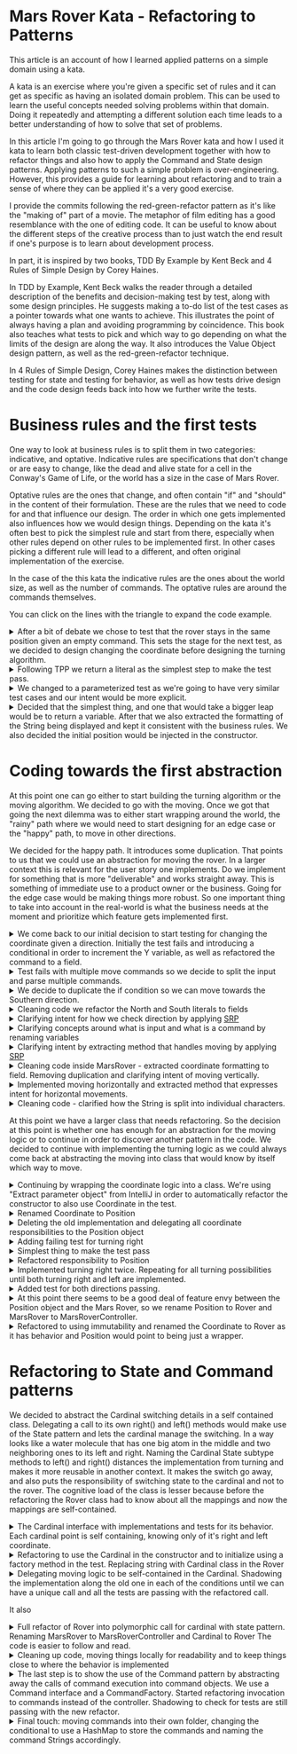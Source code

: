 # Mars Rover Kata - Refactoring to Patterns
This article is an account of how I learned applied patterns on a simple domain using a kata.

A kata is an exercise where you're given a specific set of rules and it can get as specific as having an isolated domain problem. This can be used to learn the useful concepts needed solving problems within that domain. Doing it repeatedly and attempting a different solution each time leads to a better understanding of how to solve that set of problems.

In this article I&#39;m going to go through the Mars Rover kata and how I used it kata to learn both classic test-driven development together with how to refactor things and also how to apply the Command and State design patterns. Applying patterns to such a simple problem is over-engineering. However, this provides a guide for learning about refactoring and to train a sense of where they can be applied it's a very good exercise.

I provide the commits following the red-green-refactor pattern as it&#39;s like the &quot;making of&quot; part of a movie. The metaphor of film editing has a good resemblance with the one of editing code. It can be useful to know about the different steps of the creative process than to just watch the end result if one&#39;s purpose is to learn about development process.

In part, it is inspired by two books, TDD By Example by Kent Beck and 4 Rules of Simple Design by Corey Haines.

In TDD by Example, Kent Beck walks the reader through a detailed description of the benefits and decision-making test by test, along with some design principles. He suggests making a to-do list of the test cases as a pointer towards what one wants to achieve. This illustrates the point of always having a plan and avoiding programming by coincidence. This book also teaches what tests to pick and which way to go depending on what the limits of the design are along the way. It also introduces the Value Object design pattern, as well as the red-green-refactor technique.

In 4 Rules of Simple Design, Corey Haines makes the distinction between testing for state and testing for behavior, as well as how tests drive design and the code design feeds back into how we further write the tests.

# Business rules and the first tests

One way to look at business rules is to split them in two categories: indicative, and optative. Indicative rules are specifications that don&#39;t change or are easy to change, like the dead and alive state for a cell in the Conway&#39;s Game of Life, or the world has a size in the case of Mars Rover.

Optative rules are the ones that change, and often contain &quot;if&quot; and &quot;should&quot; in the content of their formulation. These are the rules that we need to code for and that influence our design. The order in which one gets implemented also influences how we would design things. Depending on the kata it&#39;s often best to pick the simplest rule and start from there, especially when other rules depend on other rules to be implemented first. In other cases picking a different rule will lead to a different, and often original implementation of the exercise.

In the case of the this kata the indicative rules are the ones about the world size, as well as the number of commands. The optative rules are around the commands themselves.

You can click on the lines with the triangle to expand the code example.
<details>
  <summary>After a bit of debate we chose to test that the rover stays in the same position given an empty command. This sets the stage for the next test, as we decided to design changing the coordinate before designing the turning algorithm.
</summary>

```diff
+public class MarsRover {
+  public MarsRover(int x, int y, String cardinal) {}
+  public String execute(String commands) {
+    return null;
+  }
+}
```
```diff

+public class MarsRoverShould {
+  @Test
+  void return_initial_position_of_rover_without_any_command() {
+    final String emptyCommand = "";
+
+    assertThat(new MarsRover(1,2,"N").execute(emptyCommand)
+    is("1 2 N"));
+  }
+}
```
</details>

<details>
 <summary>Following TPP we return a literal as the simplest step to make the test pass.</summary>

```diff
  public String execute(String commands) {
-    return null;
+    return "1 2 N";
  }
}
```
</details>

<details>
<summary>We changed to a parameterized test as we&#39;re going to have very similar test cases and our intent would be more explicit.</summary>

```diff

- @Test
-  void return_initial_position_of_rover_without_any_command() {
+  @ParameterizedTest
+  @CsvSource({"1, 2, N, '1 2 N'"})
+  void return_initial_position_of_rover_without_any_command(int initialX, int initialY, String initialCardinal, String expectedCoordinate) {
    final String emptyCommand = "";
-    assertThat(new MarsRover(1,2,"N").execute(emptyCommand), CoreMatchers.is("1 2 N"));
+    assertThat(new MarsRover(initialX, initialY, initialCardinal).execute(emptyCommand), CoreMatchers.is(expectedCoordinate));
  }
```

</details>

<details> <summary>Decided that the simplest thing, and one that would take a bigger leap would be to return a variable. After that we also extracted the formatting of the String being displayed and kept it consistent with the business rules. We also decided the initial position would be injected in the constructor. </summary>

```diff

  @ParameterizedTest
-  @CsvSource({"1, 2, N, '1 2 N'"})
-  void return_initial_position_of_rover_without_any_command(int initialX, int initialY, String initialCardinal, String expectedCoordinate) {
+  @CsvSource({
    "1, 2, N, '1 2 N'",
    "1, 3, N, '1 3 N'"
  })
+  void return_initial_position_of_rover_without_any_command(
    int initialX, int initialY, String initialCardinal,
    String expectedCoordinate) {

    final String emptyCommand = "";
    final MarsRover rover = new MarsRover(initialX, initialY, initialCardinal);

    final String actualCoordinate = rover.execute(emptyCommand);

    assertThat(new MarsRover(initialX, initialY, initialCardinal).execute(emptyCommand), CoreMatchers.is(expectedCoordinate));
    assertThat(actualCoordinate, CoreMatchers.is(expectedCoordinate));
  }

```


```diff
public class MarsRover {
+  private final int x;
+  private final int y;
+  private final String cardinal;
  public MarsRover(int x, int y, String cardinal) {
+    this.x = x;
+    this.y = y;
+    this.cardinal = cardinal;
  }

  public String execute(String commands) {
-    return "1 2 N";
+    return formatCoordinate();
  }

+  private String formatCoordinate() {
+    return String.format("%d %d %s", x, y, cardinal);
  }
}

```
</details>

# Coding towards the first abstraction

At this point one can go either to start building the turning algorithm or the moving algorithm. We decided to go with the moving. Once we got that going the next dilemma was to either start wrapping around the world, the &quot;rainy&quot; path where we would need to start designing for an edge case or the &quot;happy&quot; path, to move in other directions.

We decided for the happy path. It introduces some duplication. That points to us that we could use an abstraction for moving the rover. In a larger context this is relevant for the user story one implements. Do we implement for something that is more &quot;deliverable&quot; and works straight away. This is something of immediate use to a product owner or the business. Going for the edge case would be making things more robust. So one important thing to take into account in the real-world is what the business needs at the moment and prioritize which feature gets implemented first.
<details> <summary>We come back to our initial decision to start testing for changing the coordinate given a direction. Initially the test fails and introducing a conditional in order to increment the Y variable, as well as refactored the command to a field.</summary>

```diff
public String execute(String commands) {
+    if(commands.equals(MOVE_COMMAND))
+         y++;
  return formatCoordinate();
}
```
```diff
+@ParameterizedTest
+  @CsvSource({
+    "1, 2, N, M, '1 3 N'",
+    "1, 3, N, M, '1 4 N'"
+  })
+  public void
+  move(
+    int initialX, int initialY, String initialCardinal,
+    String commands,
+    String expectedCoordinate
+  ) {
+    final MarsRover rover = new MarsRover(initialX, initialY,+ initialCardinal);
+
+    String actualCoordinate = rover.execute(commands);
+
+    assertThat(actualCoordinate, is(expectedCoordinate));
+  }
```
</details>

<details><summary>Test fails with multiple move commands so we decide to split the input and parse multiple commands.</summary>

```diff
@ParameterizedTest
  @CsvSource({
    "1, 2, N, M, '1 3 N'",
+    "1, 3, N, MM, '1 5 N'"
  })
```

```diff
public String execute(String commands) {
-    if(commands.equals(MOVE_COMMAND))
-      y++;
+    String[] individualCommands = commands.split("");

+    for (String command:individualCommands) {
+      if(command.equals(MOVE_COMMAND))
+        y++;
+    }
    return formatCoordinate();
  }
```

</details>

<details> <summary>We decide to duplicate the if condition so we can move towards the Southern direction.</summary>

```diff
@ParameterizedTest
  @CsvSource({
    "1, 2, N, M, '1 3 N'",
    "1, 3, N, MM, '1 5 N'"
+    "1, 3, N, MMMMM, '1 8 N'",
+    "1, 8, S, M, '1 7 S'",
  })
```

```diff
 for (String command:individualCommands) {
      if(command.equals(MOVE_COMMAND))
-        y++;
+        if(cardinal.equals("N"))
+          y++;
+        if(cardinal.equals("S"))
+          y--;
    }
```
</details>

<details>
<summary>Cleaning code
we refactor the North and South literals to fields</summary>

```diff
 for (String command:individualCommands) {
      if(command.equals(MOVE_COMMAND))
-        if(cardinal.equals("N"))
+        if(cardinal.equals(NORTH))
          y++;
-        if(cardinal.equals("S"))
+        if(cardinal.equals(SOUTH))
          y--;
    }
```
</details>

<details><summary>Clarifying intent for how we check direction by applying <a href="https://en.wikipedia.org/wiki/Single_responsibility_principle">SRP</a></summary>

```diff
for(String command:individualCommands) {
      if(command.equals(MOVE_COMMAND))
-        if(cardinal.equals(NORTH))
+        if(facing(NORTH))
          y++;
-        if(cardinal.equals(SOUTH))
+        if(facing(SOUTH))
          y--;
 }
+ private boolean facing(String direction) {
+    return this.cardinal.equals(direction);
+  }
```
</details>

<details><summary>
Clarifying concepts around what is input and what is a command by renaming variables
</summary>

```diff
- public String execute(String commands) {
+ public String execute(String input) {

-    String[] individualCommands = commands.split("");
+    String[] commands = input.split("");

-    for (String command:individualCommands) {
+    for (String command:commands) {
```

</details>

<details><summary>Clarifying intent by extracting method that handles moving by applying <a href="https://en.wikipedia.org/wiki/Single_responsibility_principle">SRP</a>
</summary>

```diff   
  if(isMove(command))
-        if(facing(NORTH))
-          y++;
-        if(facing(SOUTH))
-          y--;
+        move();
```

```diff
+private void move() {
+    if(facing(NORTH))
+      y++;
+    if(facing(SOUTH))
+      y--;
+  }
```
</details>

<details>
<summary>Cleaning code inside MarsRover - extracted coordinate formatting to field. Removing duplication and clarifying intent of moving vertically.</summary>

```diff
public class MarsRover {
+  private final int UP = 1;
+  private final int DOWN = -1;
+  private final String COORDINATE_FORMAT = "%d %d %s";
+  private String MOVE_COMMAND = "M";

public String execute(String input) {
  private void move() {
    if(facing(NORTH))
-      y++;
+      moveVertically(UP);
    if(facing(SOUTH))
-      y--;
+      moveVertically(DOWN);
  }
+  private void moveVertically(int stepSize) {
+    y += stepSize;
+  }
  private String formatCoordinate() {
-    return String.format("%d %d %s", x, y, cardinal);
+    return String.format(COORDINATE_FORMAT, x, y, cardinal);
  }
```
</details>
<details>
<summary>Implemented moving horizontally and extracted method that expresses intent for horizontal movements.</summary>

```diff
...
+  private final String EAST = "E";
+  private final int RIGHT = 1;
...
+ if(facing(EAST))
+      moveHorizontally(RIGHT);
...
+  private void moveHorizontally(int stepSize) {
+    x += stepSize;
+  }
```
</details>

<details>
<summary>Cleaning code - clarified how the String is split into individual characters.</summary>

```diff
+private final String INTO_CHARACTERS = "";
...
- for (String command:commands) {
+ for (String command : commandsFrom(input)) {

+  private String[] commandsFrom(String input) {
+    return input.split(INTO_CHARACTERS);
+  }  
```
</details>  
  
At this point we have a larger class that needs refactoring. So the decision at this point is whether one has enough for an abstraction for the moving logic or to continue in order to discover another pattern in the code. We decided to continue with implementing the turning logic as we could always come back at abstracting the moving into class that would know by itself which way to move.
<details>
<summary>Continuing by wrapping the coordinate logic into a class. We're using "Extract parameter object" from IntelliJ in order to automatically refactor the constructor to also use Coordinate in the test.</summary>

```diff
+class Coordinate {
+  private final int x;
+  private final int y;
+  private final String cardinal;
+
+  Coordinate(int x, int y, String cardinal) {
+    this.x = x;
+    this.y = y;
+    this.cardinal = cardinal;
+  }
+
+  public int X() {
+    return x;
+  }
+
+  public int Y() {
+    return y;
+  }
+
+  public String cardinal() {
+    return cardinal;
+  }
+}
```
```diff
-  public MarsRover(int x, int y, String cardinal) {
-    this.x = x;
-    this.y = y;
-    this.cardinal = cardinal;
+  public MarsRover(Coordinate coordinate) {
+    this.x = coordinate.X();
+    this.y = coordinate.Y();
+    this.cardinal = coordinate.cardinal();
+    this.coordinate = coordinate;
+  }
```
```diff
-    final MarsRover rover = new MarsRover(initialX, initialY, initialCardinal);
+    final MarsRover rover = new MarsRover(new Coordinate(initialX, initialY, initialCardinal));
```
</details>

<details>
<summary>Renamed Coordinate to Position</summary>

```diff
-class Coordinate {
+class Position {
```
</details>

<details>
<summary>Deleting the old implementation and delegating all coordinate responsibilities to the Position object</summary>

```diff

- private int x;
- private int y;
- private String cardinal;
  private Position position;


  private void moveVertically(int stepSize) {
-    position = new Position(x(), position.y()+stepSize, cardinal);
+    position = new Position(x(), position.y()+stepSize, position.cardinal());
  }
  private void moveHorizontally(int stepSize) {
-    position = new Position(position.x()+stepSize, position.y(), cardinal);
+    position = new Position(position.x()+stepSize, position.y(), position.cardinal());
  }
```
</details>

<details>
<summary>Adding failing test for turning right</summary>

```diff
+ @ParameterizedTest
+ @CsvSource({
+   "N, R, E",
+ })
+ void turn(
+   String initialCardinal,
+   String commands,
+   String expectedCardinal) {
+
+  final Position initialPosition = new Position(1, 1, initialCardinal);
+    final MarsRover rover = new MarsRover(initialPosition);

+  final String actualPosition = rover.execute(commands);

+  final String expectedPosition = "1 1 " + expectedCardinal;

+  assertThat(actualPosition, is(expectedPosition));
+}
```
</details>
<details>
<summary>Simplest thing to make the test pass</summary>

```diff
    for (String command : commandsFrom(input)) {
      if(isMove(command))
        move();
+      if(command.equals("R"))
+        position = new Position(position.x(), position.y(), "E");
    }
```
</details>

<details>
<summary>Refactored responsibility to Position</summary>


```diff
class MarsRover{
...
  if(command.equals("R"))
-        position = new Position(position.x(), position.y(), "E");
+        position = position.turn();
```

```diff
class Position{
...
+ public Position turn() {
+    return new Position(x, y, "E");
+ }

```

</details>
<details>
<summary>Implemented turning right twice. Repeating for all turning possibilities until both turning right and left are implemented.</summary>

```diff
Adding to the test

 @CsvSource({
    "N, R, E",
+    "N, RR, S",
  })
```

```diff
  public Position turn() {
-    return new Position(x, y, "E");
+    if(cardinal.equals("N"))
+        return new Position(x, y, "E");
+    return new Position(x,y,"S");
  }
```
</details>

<details>
<summary>Added test for both directions passing.</summary>

```diff
+  @ParameterizedTest
+  @CsvSource({
+    "1, 2, N, LMLMLMLMM, '1 3 N'",
+  })
+  public void
+  move_and_turn(
+    int initialX, int initialY, String initialCardinal,
+    String commands,
+    String expectedCoordinate
+  ) {
+    final Position initialPosition = new Position(initialX, initialY, initialCardinal);
+    final MarsRover rover = new MarsRover(initialPosition);
+
+    String actualCoordinate = rover.execute(commands);
+
+    assertThat(actualCoordinate, is(expectedCoordinate));
+  }
```

</details>

<details>
<summary>At this point there seems to be a good deal of feature envy between the Position object and the Mars Rover, so we rename Position to Rover and MarsRover to MarsRoverController.
</summary>

```diff
-public class MarsRover {
+public class MarsRoverController {
...
-class Position {
+class Rover {
```
</details>

<details><summary>Refactored to using immutability and renamed the Coordinate to Rover as it has behavior and Position would point to being just a wrapper.</summary>

```diff

class Rover {
-  private int x;
-  private int y;
-  private String cardinal;
+  private final int x;
+  private final int y;
+  private final String cardinal;
...

Rover move() {
    if(facing(SOUTH))
      return moveVertically(DOWN);
    if(facing(EAST))
-      moveHorizontally(RIGHT);
+      return moveHorizontally(RIGHT);
    if(facing(WEST))
-      moveHorizontally(LEFT);
+      return moveHorizontally(LEFT);
    return this;
}
...

  private Rover moveVertically(int stepSize) {
-    return new Rover(x, y+=stepSize, cardinal);
+    return new Rover(x, y + stepSize, cardinal);
  }

-  private void moveHorizontally(int stepSize) {
-    x+=stepSize;
+  private Rover moveHorizontally(int stepSize) {
+    return new Rover(x + stepSize, y, cardinal);
  }

```
</details>

# Refactoring to State and Command patterns
We decided to abstract the Cardinal switching details in a self contained class. Delegating a call to its own right() and left() methods would make use of the State pattern and lets the cardinal manage the switching. In a way looks like a water molecule that has one big atom in the middle and two neighboring ones to its left and right. Naming the Cardinal State subtype methods to left() and right() distances the implementation from turning and makes it more reusable in another context. It makes the switch go away, and also puts the responsibility of switching state to the cardinal and not to the rover. The cognitive load of the class is lesser because before the refactoring the Rover class had to know about all the mappings and now the mappings are self-contained.

<details><summary>The Cardinal interface with implementations and tests for its behavior. Each cardinal point is self containing, knowing only of it's right and left coordinate.</summary>

```diff
+public interface Cardinal {
+  public Cardinal left();
+  public Cardinal right();
+  public String name();
+}
```
```diff
+public class North implements Cardinal{
+  private String name = "N";
+  public Cardinal left() { return new West();}
+  public Cardinal right() { return new East();}
+}
+public class South implements Cardinal{
+  private String name = "S";
+  public Cardinal left() { return new East();}
+  public Cardinal right() { return new West();}
+}
+public class East implements Cardinal{
+  private String name = "E";
+  public Cardinal left() { return new North();}
+  public Cardinal right() { return new South();}
+}
+public class West implements Cardinal{
+  private String name = "W";
+  public Cardinal left() { return new South();}
+  public Cardinal right() { return new North();}
+}
```

```diff
+public class EastCardinalShould {
+  @Test
+  void be_facing_south_when_turned_right() {
+    final Cardinal actual = new East().right();
+    assertThat(actual, is(new South()));
+  }
+  @Test
+  void be_facing_north_when_turned_left() {
+    final Cardinal actual = new East().left();
+    assertThat(actual, is(new North()));
+  }
+  @Test
+  void give_cardinal_name() {
+    final String actual = new East().name();
+    assertThat(actual, is("E"));
+  }
+}
+public class NorthCardinalShould {
+  @Test
+  void be_facing_east_when_turned_right() {
+    final Cardinal actual = new North().right();
+    final Cardinal expected = new East();
+    assertThat(actual, is(expected));
+  }
+  @Test
+  void be_facing_west_when_turned_left() {
+    final Cardinal actual = new North().left();
+    final Cardinal expected = new West();
+    assertThat(actual, is(expected));
+  }
+  @Test
+  void give_cardinal_name() {
+    final String actual = new North().name();
+    assertThat(actual, is("N"));
+  }
+}
+public class SouthCardinalShould {
+  @Test
+  void be_facing_east_when_turned_right() {
+    final Cardinal actual = new South().right();
+    assertThat(actual, is(new West()));
+  }
+  @Test
+  void be_facing_west_when_turned_left() {
+    final Cardinal actual = new South().left();
+    assertThat(actual, is(new East()));
+  }
+  @Test
+  void give_cardinal_name() {
+    final String actual = new South().name();
+    assertThat(actual, is("S"));
+  }
+}
+public class WestCardinalShould {
+  @Test
+  void be_facing_north_when_turned_right() {
+    final Cardinal actual = new West().right();
+    assertThat(actual, is(new North()));
+  }
+  @Test
+  void be_facing_south_when_turned_left() {
+    final Cardinal actual = new West().left();
+    assertThat(actual, is(new South()));
+  }
+  @Test
+  void give_cardinal_name() {
+    final String actual = new West().name();
+    assertThat(actual, is("W"));
+  }
+}
```
</details>

<details><summary>Refactoring to use the Cardinal in the constructor and to initialize using a factory method in the test. Replacing string with Cardinal class in the Rover</summary>

```diff
-  Rover(int x, int y, String cardinal) {
+  Rover(int x, int y, Cardinal cardinal) {
```

```diff
MarsRoverShould
...
-    final Rover initialRover = new Rover(initialX, initialY, initialCardinal);
+    final Rover initialRover = new Rover(initialX, initialY, cardinalFor(initialCardinal));
...

+  Cardinal cardinalFor(String cardinal) {
+    if (cardinal.equals("N"))
+      return new North();
+    if (cardinal.equals("E"))
+      return new East();
+    if (cardinal.equals("S"))
+      return new South();
+    return new West();
+  }

```

</details>

<details><summary>Delegating moving logic to be self-contained in the Cardinal. Shadowing the implementation along the old one in each of the conditions until we can have a unique call and all the tests are passing with the refactored call.</summary>

```diff
public interface Cardinal {
  Cardinal left();
  Cardinal right();
+  Rover move(int x, int y);
  String name();
}
```
```diff
public class North implements Cardinal {
  private final int stepSize = 1;
  private String name = "N";
...
+  @Override
+  public Rover move(int x, int y) {
+    return new Rover(x, y + stepSize, this);
+  }
```

```diff
public class Rover {
  ...
  if(facing(NORTH))
-      return moveVertically(UP);
+      return cardinal.move(x,y);
```
</details>

It also 

<details><summary>Full refactor of Rover into polymorphic call for cardinal with state pattern. Renaming MarsRover to MarsRoverController and Cardinal to Rover The code is easier to follow and read.</summary>

```diff
-public MarsRover(Cardinal cardinal) {
+public MarsRoverController(Rover rover) {

-public Cardinal
+public Rover

-public class East extends Cardinal {
+public class RoverFacingEast extends Rover {

-public class North extends Cardinal {
+public class RoverFacingNorth extends Rover {

-public class West extends Cardinal {
+public class RoverFacingWest extends Rover {

-public class South extends Cardinal {
+public class RoverFacingSouth extends Rover {

```

</details>

<details><summary>Cleaning up code, moving things locally for readability and to keep things close to where the behavior is implemented</summary>

```diff
public class MarsRoverController {
-  private final String MOVE_COMMAND = "M";
-  private final String RIGHT_COMMAND = "R";
-  private final String LEFT_COMMAND = "L";
-  private final String INTO_CHARACTERS = "";
...
  private boolean isTurnLeft(String command) {
+    String LEFT_COMMAND = "L";
    return command.equals(LEFT_COMMAND);
  }
  private boolean isTurnRight(String command) {
+    String RIGHT_COMMAND = "R";
    return command.equals(RIGHT_COMMAND);
  }
  private boolean isMove(String command) {
+    String MOVE_COMMAND = "M";
    return command.equals(MOVE_COMMAND);
  }
  private String[] commandsFrom(String input) {
+    String INTO_CHARACTERS = "";
    return input.split(INTO_CHARACTERS);
  }
```

</details>

<details><summary>The last step is to show the use of the Command pattern by abstracting away the calls of command execution into command objects. We use a Command interface and a CommandFactory. Started refactoring invocation to commands instead of the controller. Shadowing to check for tests are still passing with the new refactor.</summary>

```diff
interface Command {
  Rover execute();
}
```

```diff
public class CommandFactory {
  private Rover rover;
  public CommandFactory(Rover rover) {
    this.rover = rover;
  }
  public Command commandFrom(String command) {
    if(command.equals("M")) {
      return new MoveCommand(rover);
    }
    if(command.equals("R")) {
      return new TurnRightCommand(rover);
    }
    throw new UnsupportedOperationException();
  }
}
```

```diff
public class MarsRoverController {
  private Rover rover;
  public MarsRoverController(Rover rover) {
    this.rover = rover;
  }
  public String execute(String input) {
    for (String command : commandsFrom(input)) {
-      if(isMove(command))      rover = rover.move();
+      if(isTurnRight(command)) rover = rover.right();
      if(isMove(command))
      {
//        rover = rover.move();
+        rover = new CommandFactory(rover).commandFrom(command).execute();
      }
+      if(isTurnRight(command)) {
+        rover = new CommandFactory(rover).commandFrom(command).execute();
+      }
      if(isTurnLeft(command))  rover = rover.left();
    }
    return rover.formatPosition();
```

</details>

<details><summary>Final touch: moving commands into their own folder, changing the conditional to use a HashMap to store the commands and naming the command Strings accordingly.</summary>

```diff
public class CommandFactory {
+  private static final String MOVE = "M";
+  private static final String LEFT = "L";
+  private static final String RIGHT = "R";
+  private static final String EMPTY = "";
+  private Map<String, Command> commands;

  public CommandFactory(Rover rover) {
+   initializeCommands(rover);
  }
  public Command commandFrom(String command) {
-    if(command.equals("M")) {
-      return new MoveCommand(rover);
-    }
-    if(command.equals("R")) {
-      return new TurnRightCommand(rover);
-    }
-    throw new UnsupportedOperationException();
+   return commands.get(command);
  }

{% raw  %}
+  private void initializeCommands(Rover rover) {
+    commands = new HashMap<String,Command>(){{
+      put(MOVE, new MoveCommand(rover));
+      put(LEFT, new TurnLeftCommand(rover));
+      put(RIGHT, new TurnRightCommand(rover));
+      put(EMPTY, new EmptyCommand(rover));
+    }};
  }
{% endraw  %}
```
</details>
